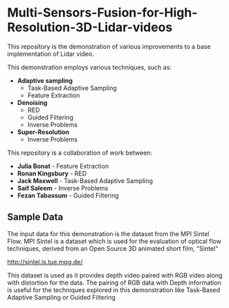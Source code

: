 # Multi-Sensors-Fusion-for-High-Resolution-3D-Lidar-videos

This repository is the demonstration of various improvements to a base implementation of Lidar video. 

This demonstration employs various techniques, such as:

* **Adaptive sampling**
    * Task-Based Adaptive Sampling
    * Feature Extraction
* **Denoising**
    * RED
    * Guided Filtering
    * Inverse Problems
* **Super-Resolution**
    * Inverse Problems
    
This repository is a collaboration of work between:
* **Julia Bonat** - Feature Extraction
* **Ronan Kingsbury** - RED
* **Jack Maxwell** - Task-Based Adaptive Sampling
* **Saif Saleem** - Inverse Problems
* **Fezan Tabassum** - Guided Filtering


## Sample Data
The input data for this demonstration is the dataset from the MPI Sintel Flow.
MPI Sintel is a dataset which is used for the evaluation of optical flow techniques, derived from an Open Source 3D animated short film, "Sintel"

<http://sintel.is.tue.mpg.de/>

This dataset is used as it provides depth video paired with RGB video along with distortion for the data. The pairing of RGB data with Depth information is useful for the techniques explored in this demonstration like Task-Based Adaptive Sampling or Guided Filtering
